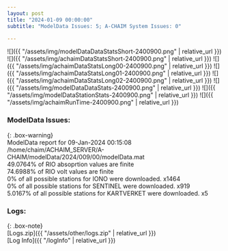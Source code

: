 ```yaml
---
layout: post
title: "2024-01-09 00:00:00"
subtitle: "ModelData Issues: 5; A-CHAIM System Issues: 0"

---
```


![]({{ "/assets/img/modelDataDataStatsShort-2400900.png" | relative_url }})
![]({{ "/assets/img/achaimDataStatsShort-2400900.png" | relative_url }})
![]({{ "/assets/img/achaimDataStatsLong00-2400900.png" | relative_url }})
![]({{ "/assets/img/achaimDataStatsLong01-2400900.png" | relative_url }})
![]({{ "/assets/img/achaimDataStatsLong02-2400900.png" | relative_url }})
![]({{ "/assets/img/modelDataDataStats-2400900.png" | relative_url }})
![]({{ "/assets/img/modelDataStationStats-2400900.png" | relative_url }})
![]({{ "/assets/img/achaimRunTime-2400900.png" | relative_url }})


### ModelData Issues:  
  
{: .box-warning}  
 ModelData report for 09-Jan-2024 00:15:08   
 /home/chaim/ACHAIM_SERVER/A-CHAIM/modelData/2024/009/00/modelData.mat   
 49.0764% of RIO absoprtion values are finite   
 74.6988% of RIO volt values are finite   
 0% of all possible stations for IONO were downloaded. x1464   
 0% of all possible stations for SENTINEL were downloaded. x919   
 5.0167% of all possible stations for KARTVERKET were downloaded. x5   
  


### Logs:  
  
{: .box-note}  
[Logs.zip]({{ "/assets/other/logs.zip" | relative_url }})  
[Log Info]({{ "/logInfo" | relative_url }})  
